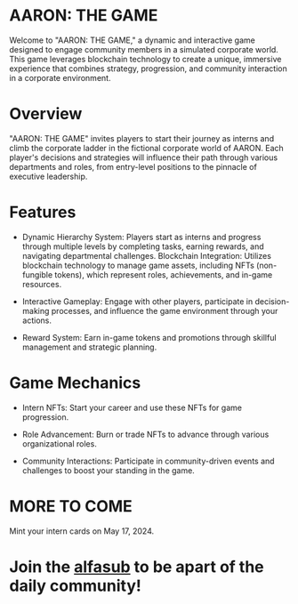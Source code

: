 # AARON: THE GAME

Welcome to "AARON: THE GAME," a dynamic and interactive game designed to engage community members in a simulated corporate world. This game leverages blockchain technology to create a unique, immersive experience that combines strategy, progression, and community interaction in a corporate environment.

# Overview

"AARON: THE GAME" invites players to start their journey as interns and climb the corporate ladder in the fictional corporate world of AARON. Each player's decisions and strategies will influence their path through various departments and roles, from entry-level positions to the pinnacle of executive leadership.

# Features

- Dynamic Hierarchy System: Players start as interns and progress through multiple levels by completing tasks, earning rewards, and navigating departmental challenges.
Blockchain Integration: Utilizes blockchain technology to manage game assets, including NFTs (non-fungible tokens), which represent roles, achievements, and in-game resources.

- Interactive Gameplay: Engage with other players, participate in decision-making processes, and influence the game environment through your actions.

- Reward System: Earn in-game tokens and promotions through skillful management and strategic planning.

# Game Mechanics

- Intern NFTs: Start your career and use these NFTs for game progression.

- Role Advancement: Burn or trade NFTs to advance through various organizational roles.

- Community Interactions: Participate in community-driven events and challenges to boost your standing in the game.

# MORE TO COME

Mint your intern cards on May 17, 2024.

# Join the [alfasub](https://www.alfafrens.com/channel/0xb0de8bcc530b66379d05668354c2051cef84003b/chat) to be apart of the daily community!
